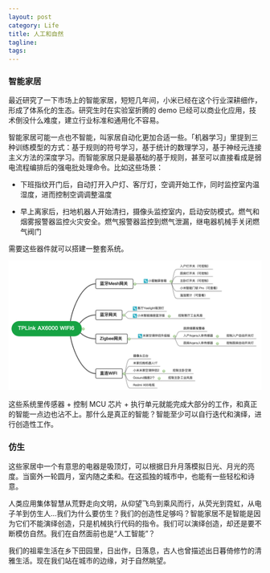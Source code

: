 ```yaml
---
layout: post
category: Life
title: 人工和自然
tagline:
tags:
---
```


### 智能家居

最近研究了一下市场上的智能家居，短短几年间，小米已经在这个行业深耕细作，形成了体系化的生态。研究生时在实验室折腾的 demo 已经可以商业化应用，技术倒没什么难度，建立行业标准和通用化不容易。

智能家居可能一点也不智能，叫家居自动化更加合适一些。「机器学习」里提到三种训练模型的方式：基于规则的符号学习，基于统计的数理学习，基于神经元连接主义方法的深度学习。而智能家居只是最基础的基于规则，甚至可以直接看成是弱电流程编排后的强电批处理命令。比如这些场景：

+ 下班指纹开门后，自动打开入户灯、客厅灯，空调开始工作，同时监控室内温湿度，进而控制空调调整温度

+ 早上离家后，扫地机器人开始清扫，摄像头监控室内，启动安防模式。燃气和烟雾报警器监控火灾安全。燃气报警器监控到燃气泄漏，继电器机械手关闭燃气阀门

需要这些器件就可以搭建一整套系统。

![](/assets/images/20210114-1.png)

这些系统里传感器 + 控制 MCU 芯片 + 执行单元就能完成大部分的工作，和真正的智能一点边也沾不上。那什么是真正的智能？智能至少可以自行迭代和演绎，进行创造性工作。

### 仿生

这些家居中一个有意思的电器是吸顶灯，可以根据日升月落模拟日光、月光的亮度。当窗外一轮圆月，室内随之柔和。在这孤独的城市中，也能有一些轻松和诗意。

人类应用集体智慧从荒野走向文明，从仰望飞鸟到乘风而行，从荧光到霓虹，从电子羊到仿生人...我们为什么要仿生？我们的创造性足够吗？智能家居不是智能是因为它们不能演绎创造，只是机械执行代码的指令。我们可以演绎创造，却还是要不断模仿自然。我们在自然面前也是“人工智能”？

我们的祖辈生活在乡下田园里，日出作，日落息，古人也曾描述出日暮倚修竹的清雅生活。现在我们站在城市的边缘，对于自然眺望。